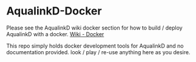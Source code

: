 # AqualinkD-Docker

Please see the AqualinkD wiki docker section for how to build / deploy AqualinkD with a docker.
[Wiki - Docker](https://github.com/sfeakes/AqualinkD/wiki#Docker)

This repo simply holds docker development tools for AqualinkD and no documentation provided. look / play / re-use anything here as you desire.

<!--

Docker info for Aqualinkd  
Please note this not not the best way to run AqualinkD, you are far better off downloading the git repo and running make & make install on your system. (information on this is in the AqualinkD wiki)

## Very quick information of running AqualinkD with docker ##


# Below is out of date, please see AqualinkD wiki for information #

### This should be considered pre-release / beta at present ###
First you will need access to the USB2RS485 adapter, If you’re running Linux, this is as simple as adding --device /dev/ttyUSBx to the docker run command. It’s not that simple on OSX or Windows. That’s because the docker daemon only runs natively on Linux. For other operating systems it is run in a hypervisor or virtual machine. In order to expose the port to the container, you first have to expose it to the virtual machine / hypervisor where Docker is running. Unfortunately that's not possible under OSX, and seems to have lots of problems with windows. Since it is absilutly imperitive for AqualinkD to have a very solid and fast connection to the USB2RS485 adapter, <b>it is not advised to run AqualinkD in a docker on any OS other than linux.</b>

The information below will let you create a docker image to run, I'm not going to go into all the details as to why I'm not deploying a container.  So this will be a little more involved if you've only consumed other peoples containers before.

All files you need are in this repo.  First thing you need is to get the `docker-compose.yml` & `aqualinkd.conf` file, then you can build the image, once built you can then run the image like you would any other container.

#
## Using docker-compose ##

docker-compose.yml
```
version: '3.2'
services:
  aqualinkd:
    build:
      context: https://github.com/sfeakes/AqualinkD-Docker.git#main
    ports:
      - "8080:80"
    volumes:
      - type: bind
        source: ./aqualinkd.conf
        target: /aquacfg/aqualinkd.conf
        read_only: true
    environment:
      config: /aquacfg/aqualinkd.conf
    devices:
      - "/dev/ttyUSB0:/dev/ttyUSB0"
```

Make sure aqualinkd.conf is in the current directory (or referanced correctly in the yml file), then build
```
sudo docker-compose up --build
```
#
## Using docker ##

All files you need are in this repo. First thing you need is to get the `Dockerfile` & `aqualinkd.conf` files, then you can build the image, once built you can then run the image like you would any other container.

Basic steps in a terminal would be the below.
```
mkdir ~/AuqalinkD-Docker
cd ~/AuqalinkD-Docker
wget https://raw.githubusercontent.com/sfeakes/AqualinkD-Docker/main/Dockerfile
wget https://raw.githubusercontent.com/sfeakes/AqualinkD-Docker/main/aqualinkd.conf 

sudo docker build -t aqualinkd .
```

That will pull a gcc compiler image, AqualinkD from githib, and then build AqualinkD from source within the docker image

If that worked, you can now run the image with the below command.
```
cd ~/AuqalinkD-Docker
sudo docker run -it --rm --name AqualinkD -p 8080:80 --device=/dev/ttyUSB0 -e "config=/aquacfg/aqualinkd.conf" --mount type=bind,source="$(pwd)",target=/aquacfg aqualinkd
```
Few things to note, AqualinkD needs a config file, you are passing that to the container with the `--mount` command, (ie container is mounting the local directory) so aqualinkd.conf must exist in the directory you pass. AqualinkD's default web port is 80, the `-p 8080:80` is mapping container port 80 to local port 8080, since no ip is listed before 8080, if will be available to any maching on your network.  If you change the aqualinkd.conf file, make sure to change this parameter as well.

The build and run commands are in the build.cmd & run.cmd files in the repo as well.

That will get you to the point where you need to read the AqualinkD wiki about configuration.
You will obviously need to change /dev/ttyUSB0 and -p8080:80 to what ever port you want to map.

-->




